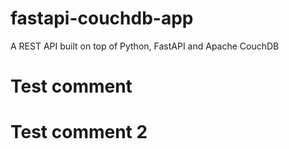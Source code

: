 # fastapi-couchdb-app
A REST API built on top of Python, FastAPI and Apache CouchDB

# Test comment
# Test comment 2
